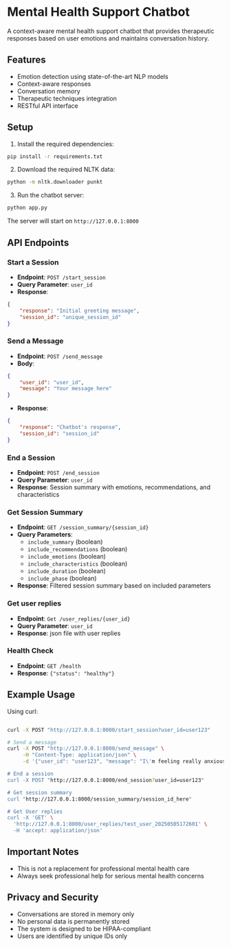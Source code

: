 # Mental Health Support Chatbot

A context-aware mental health support chatbot that provides therapeutic responses based on user emotions and maintains conversation history.

## Features

- Emotion detection using state-of-the-art NLP models
- Context-aware responses
- Conversation memory
- Therapeutic techniques integration
- RESTful API interface

## Setup

1. Install the required dependencies:
```bash
pip install -r requirements.txt
```

2. Download the required NLTK data:
```bash
python -m nltk.downloader punkt
```

3. Run the chatbot server:
```bash
python app.py
```

The server will start on `http://127.0.0.1:8000`

## API Endpoints

### Start a Session
- **Endpoint**: `POST /start_session`
- **Query Parameter**: `user_id`
- **Response**: 
```json
{
    "response": "Initial greeting message",
    "session_id": "unique_session_id"
}
```

### Send a Message
- **Endpoint**: `POST /send_message`
- **Body**:
```json
{
    "user_id": "user_id",
    "message": "Your message here"
}
```
- **Response**:
```json
{
    "response": "Chatbot's response",
    "session_id": "session_id"
}
```

### End a Session
- **Endpoint**: `POST /end_session`
- **Query Parameter**: `user_id`
- **Response**: Session summary with emotions, recommendations, and characteristics

### Get Session Summary
- **Endpoint**: `GET /session_summary/{session_id}`
- **Query Parameters**:
  - `include_summary` (boolean)
  - `include_recommendations` (boolean)
  - `include_emotions` (boolean)
  - `include_characteristics` (boolean)
  - `include_duration` (boolean)
  - `include_phase` (boolean)
- **Response**: Filtered session summary based on included parameters

### Get user replies
- **Endpoint**: `Get /user_replies/{user_id}`
- **Query Parameter**: `user_id`
- **Response**: json file with user replies


### Health Check
- **Endpoint**: `GET /health`
- **Response**: `{"status": "healthy"}`

## Example Usage

Using curl:
```bash

curl -X POST "http://127.0.0.1:8000/start_session?user_id=user123"

# Send a message
curl -X POST "http://127.0.0.1:8000/send_message" \
     -H "Content-Type: application/json" \
     -d '{"user_id": "user123", "message": "I\'m feeling really anxious today"}'

# End a session
curl -X POST "http://127.0.0.1:8000/end_session?user_id=user123"

# Get session summary
curl "http://127.0.0.1:8000/session_summary/session_id_here"

# Get User replies
curl -X 'GET' \
  'http://127.0.0.1:8000/user_replies/test_user_20250505172601' \
  -H 'accept: application/json'
```

## Important Notes

- This is not a replacement for professional mental health care
- Always seek professional help for serious mental health concerns


## Privacy and Security

- Conversations are stored in memory only
- No personal data is permanently stored
- The system is designed to be HIPAA-compliant
- Users are identified by unique IDs only
